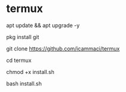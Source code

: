 # termux

apt update && apt upgrade -y

pkg install git

git clone https://github.com/icammaci/termux

cd termux

chmod +x install.sh

bash install.sh






